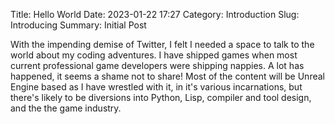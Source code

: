 Title: Hello World
Date: 2023-01-22 17:27
Category: Introduction
Slug: Introducing
Summary: Initial Post

With the impending demise of Twitter, I felt I needed a space to talk to the world about my coding adventures. I have shipped games when most current professional game developers were shipping nappies. A lot has happened, it seems a shame not to share! Most of the content will be Unreal Engine based as I have wrestled with it, in it's various incarnations, but there's likely to be diversions into Python, Lisp, compiler and tool design, and the the game industry.



